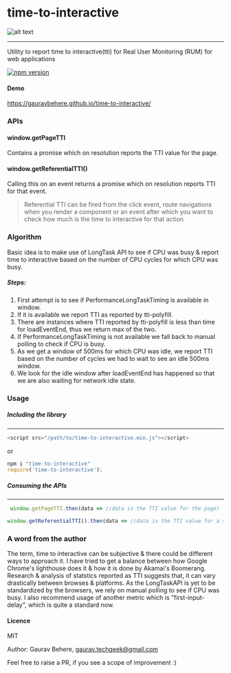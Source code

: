 # time-to-interactive
![alt text](https://www.zauca.com/wp-content/uploads/Why-Webpage-Speed-is-Important-Factor.png)

---

Utility to report time to interactive(tti) for Real User Monitoring (RUM) for web applications

[![npm version](https://badge.fury.io/js/time-to-interactive.svg)](https://badge.fury.io/js/time-to-interactive)

#### Demo
https://gauravbehere.github.io/time-to-interactive/

###  APIs
#### window.getPageTTI
Contains a promise which on resolution reports the TTI value for the page.
#### window.getReferentialTTI()
Calling this on an event returns a promise which on resolution reports TTI for that event.
> Referential TTI can be fired from the click event, route navigations when you render a component or an event after which you want to check how much is the time to interactive for that action

### Algorithm
Basic idea is to make use of LongTask API to see if CPU was busy & report time to interactive based on 
the number of CPU cycles for which CPU was busy.
##### Steps:
 1. First attempt is to see if PerformanceLongTaskTiming is available in window.
 2. If it is available we report TTI as reported by tti-polyfill.
 3. There are instances where TTI reported by tti-polyfill is less than time for loadEventEnd, thus we return max of the two.
4. If PerformanceLongTaskTiming is not available we fall back to manual polling to check if CPU is busy.
5. As we get a window of 500ms for which CPU was idle, we report TTI based on the number of cycles we had to wait to see an idle 500ms window.
6. We look for the idle window after loadEventEnd has happened so that we are also waiting for network idle state.


### Usage

##### Including the library
___
```javascript
<script src="/path/to/time-to-interactive.min.js"></script>
```
or
```javascript
npm i "time-to-interactive"
require('time-to-interactive');
```
##### Consuming the APIs
___
```javascript
 window.getPageTTI.then(data => //data is the TTI value for the page)
 ```
 ```javascript
 window.getReferentialTTI().then(data => //data is the TTI value for a section/component)
 ```


### A word from the author
The term, time to interactive can be subjective & there could be different ways to approach it.
I have tried to get a balance between how Google Chrome's lighthouse does it & how it is done by Akamai's Boomerang. Research & analysis of statstics reported as TTI suggests that, it can vary drastically between browses & platforms. As the LongTaskAPI is yet to be standardized by the browsers, we rely on manual polling to see if CPU was busy.
I also recommend usage of another metric which is "first-input-delay", which is quite a standard now.

#### Licence
MIT

Author: Gaurav Behere, gaurav.techgeek@gmail.com

Feel free to raise a PR, if you see a scope of improvement :)

